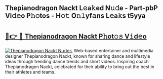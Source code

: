 ## Thepianodragon Nackt L𝚎a𝚔ed N𝚞𝚍e - Part-pbP Vi𝚍𝚎o P𝚑𝚘tos - H𝚘𝚝 O𝚗𝚕yf𝚊ns L𝚎a𝚔s t5yya

# <h2><a href="http://kfbtv5k.oniu.top/?m=Thepianodragon+Nackt">🔗👉 🔴 Thepianodragon Nackt P𝚑ot𝚘𝚜 V𝚒d𝚎o</a></h2>

[![Thepianodragon Nackt Nu𝚍e𝚜](https://i.imgur.com/0qMVB7G.gif)](http://kfbtv5k.oniu.top/?m=Thepianodragon+Nackt)
Web-based entertainer and multimedia designer Thepianodragon Nackt, known for sharing dance and lifestyle ideas through trending dance trends and short videos. Inspiring coach Thepianodragon Nackt, celebrated for their ability to bring out the best in their athletes and teams.  
